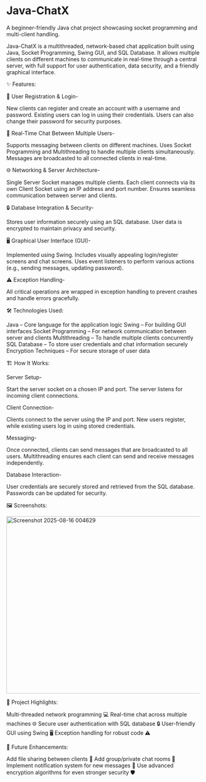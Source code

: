 # Java-ChatX
A beginner-friendly Java chat project showcasing socket programming and multi-client handling.

Java-ChatX is a multithreaded, network-based chat application built using Java, Socket Programming, Swing GUI, and SQL Database. It allows multiple clients on different machines to communicate in real-time through a central server, with full support for user authentication, data security, and a friendly graphical interface.

✨ Features:



📝 User Registration & Login-

   New clients can register and create an account with a username and password.
   Existing users can log in using their credentials.
   Users can also change their password for security purposes.

💬 Real-Time Chat Between Multiple Users-

   Supports messaging between clients on different machines.
   Uses Socket Programming and Multithreading to handle multiple clients simultaneously.
   Messages are broadcasted to all connected clients in real-time.

🌐 Networking & Server Architecture-

   Single Server Socket manages multiple clients.
   Each client connects via its own Client Socket using an IP address and port number.
   Ensures seamless communication between server and clients.

🔒 Database Integration & Security-

   Stores user information securely using an SQL database.
   User data is encrypted to maintain privacy and security.

🖥️ Graphical User Interface (GUI)-

   Implemented using Swing.
   Includes visually appealing login/register screens and chat screens.
   Uses event listeners to perform various actions (e.g., sending messages, updating password).

⚠️ Exception Handling-

   All critical operations are wrapped in exception handling to prevent crashes and handle errors gracefully.

🛠️ Technologies Used:

  Java – Core language for the application logic
  Swing – For building GUI interfaces
  Socket Programming – For network communication between server and clients
  Multithreading – To handle multiple clients concurrently
  SQL Database – To store user credentials and chat information securely
  Encryption Techniques – For secure storage of user data

🏗️ How It Works:

  Server Setup-

   Start the server socket on a chosen IP and port.
   The server listens for incoming client connections.

  Client Connection-

   Clients connect to the server using the IP and port.
   New users register, while existing users log in using stored credentials.

  Messaging-

   Once connected, clients can send messages that are broadcasted to all users.
   Multithreading ensures each client can send and receive messages independently.

  Database Interaction-

   User credentials are securely stored and retrieved from the SQL database.
   Passwords can be updated for security.

🖼️ Screenshots:

   <img width="852" height="462" alt="Screenshot 2025-08-16 004629" src="https://github.com/user-attachments/assets/dbe68461-be9a-4ad1-8fd3-2290dc7784ad" />


🌟 Project Highlights:

   Multi-threaded network programming 💻
   Real-time chat across multiple machines 🌐
   Secure user authentication with SQL database 🔒
   User-friendly GUI using Swing 🖥️
   Exception handling for robust code ⚠️

🚀 Future Enhancements:

   Add file sharing between clients 📁
   Add group/private chat rooms 👥
   Implement notification system for new messages 🔔
   Use advanced encryption algorithms for even stronger security 🛡️


